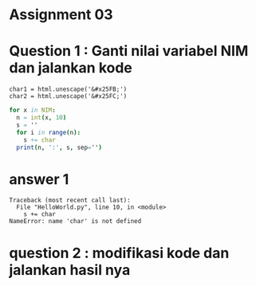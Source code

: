 # Assignment 03
# Question 1 : Ganti nilai variabel NIM dan jalankan kode

```import html
char1 = html.unescape('&#x25FB;')
char2 = html.unescape('&#x25FC;')
```
```NIM = '10219070'
for x in NIM:
  n = int(x, 10)
  s = ''
  for i in range(n):
    s += char
  print(n, ':', s, sep='')
```
# answer 1
```
Traceback (most recent call last):
  File "HelloWorld.py", line 10, in <module>
    s += char
NameError: name 'char' is not defined
```

# question 2 : modifikasi kode dan jalankan hasil nya

